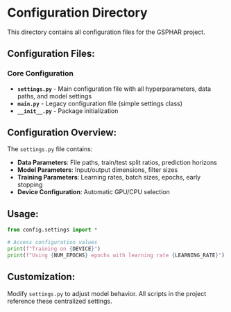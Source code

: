 # Configuration Directory

This directory contains all configuration files for the GSPHAR project.

## Configuration Files:

### Core Configuration
- **`settings.py`** - Main configuration file with all hyperparameters, data paths, and model settings
- **`main.py`** - Legacy configuration file (simple settings class)
- **`__init__.py`** - Package initialization

## Configuration Overview:

The `settings.py` file contains:
- **Data Parameters**: File paths, train/test split ratios, prediction horizons
- **Model Parameters**: Input/output dimensions, filter sizes
- **Training Parameters**: Learning rates, batch sizes, epochs, early stopping
- **Device Configuration**: Automatic GPU/CPU selection

## Usage:

```python
from config.settings import *

# Access configuration values
print(f"Training on {DEVICE}")
print(f"Using {NUM_EPOCHS} epochs with learning rate {LEARNING_RATE}")
```

## Customization:

Modify `settings.py` to adjust model behavior. All scripts in the project reference these centralized settings.
